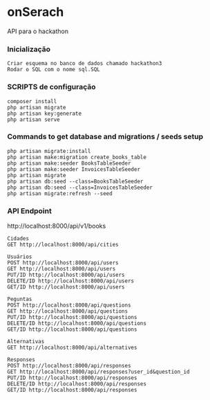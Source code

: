 # onSerach

API para o hackathon

### Inicialização

```shell
Criar esquema no banco de dados chamado hackathon3
Rodar o SQL com o nome sql.SQL
```

### SCRIPTS de configuração

```shell
composer install
php artisan migrate
php artisan key:generate
php artisan serve
```

### Commands to get database and migrations / seeds setup

```shell
php artisan migrate:install
php artisan make:migration create_books_table
php artisan make:seeder BooksTableSeeder
php artisan make:seeder InvoicesTableSeeder
php artisan migrate
php artisan db:seed --class=BooksTableSeeder
php artisan db:seed --class=InvoicesTableSeeder
php artisan migrate:refresh --seed
```

### API Endpoint

http://localhost:8000/api/v1/books

```shell
Cidades
GET http://localhost:8000/api/cities

Usuários
POST http://localhost:8000/api/users
GET http://localhost:8000/api/users
PUT/ID http://localhost:8000/api/users
DELETE/ID http://localhost:8000/api/users
GET/ID http://localhost:8000/api/users

Peguntas
POST http://localhost:8000/api/questions
GET http://localhost:8000/api/questions
PUT/ID http://localhost:8000/api/questions
DELETE/ID http://localhost:8000/api/questions
GET/ID http://localhost:8000/api/questions

Alternativas
GET http://localhost:8000/api/alternatives

Responses
POST http://localhost:8000/api/responses
GET http://localhost:8000/api/responses?user_id&question_id
PUT/ID http://localhost:8000/api/responses
DELETE/ID http://localhost:8000/api/responses
GET/ID http://localhost:8000/api/responses
```
